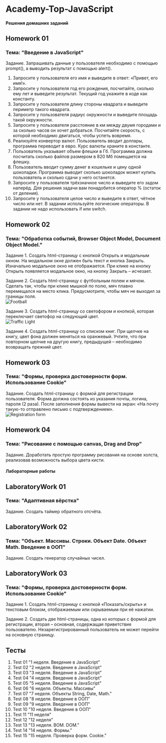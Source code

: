# Academy-Top-JavaScript

#### Решения домашних заданий

## Homework 01

### Тема: "Введение в JavaScript"

Задание. Запрашивать данные у пользователя необходимо с помощью prompt(), а выводить результат с помощью alert().
1. Запросите у пользователя его имя и выведите в ответ: «Привет, его имя!».
2. Запросите у пользователя год его рождения, посчитайте, сколько ему лет и выведите результат. Текущий год укажите в коде как константу.
3. Запросите у пользователя длину стороны квадрата и выведите периметр такого квадрата.
4. Запросите у пользователя радиус окружности и выведите площадь такой окружности.
5. Запросите у пользователя расстояние в км между двумя городами и за сколько часов он хочет добраться. Посчитайте скорость, с которой необходимо двигаться, чтобы успеть вовремя.
6. Реализуйте конвертор валют. Пользователь вводит доллары, программа переводит в евро. Курс валюты храните в константе.
7. Пользователь указывает объем флешки в Гб. Программа должна посчитать сколько файлов размером в 820 Мб помещается на флешку.
8. Пользователь вводит сумму денег в кошельке и цену одной шоколадки. Программа выводит сколько шоколадок может купить пользователь и сколько сдачи у него останется.
9. Запросите у пользователя трёхзначное число и выведите его задом наперёд. Для решения задачи вам понадобится оператор % (остаток от деления).
10. Запросите у пользователя целое число и выведите в ответ, чётное число или нет. В задании используйте логические операторы. В задании не надо использовать if или switch.

## Homework 02

### Тема: "Обработка событий, Browser Object Model, Document Object Model."

Задание 1. Создать html-страницу с кнопкой Открыть и модальным окном. На модальном окне должен быть текст и кнопка Закрыть. Изначально модальное окно не отображается. При клике на кнопку Открыть появляется модальное окно, на кнопку Закрыть – исчезает.

Задание 2. Создать html-страницу с футбольным полем и мячом. Сделать так, чтобы при клике мышкой по полю, мяч плавно перемещался на место клика. Предусмотрите, чтобы мяч не выходил за границы поля.    
![Football](https://github.com/KstNik/Academy-Top-JavaScript/assets/117995964/216387b9-f3b9-4fec-bf4a-3a705a43d8b3)

Задание 3. Создать html-страницу со светофором и кнопкой, которая переключает светофор на следующий цвет.    
![Traffic Light](https://github.com/KstNik/Academy-Top-JavaScript/assets/117995964/54abf259-1bbc-438c-b247-d1b0c9f63891)

Задание 4. Создать html-страницу со списком книг. При щелчке на книгу, цвет фона должен меняться на оранжевый. Учтите, что при повторном щелчке на другую книгу, предыдущей – необходимо возвращать прежний цвет.

## Homework 03

### Тема: "Формы, проверка достоверности форм. Использование Cookie"

Задание. Создать html-страницу с формой для регистрации пользователя. Форма должна состоять из указания почты, логина, пароля (2 раза). После заполнения формы вывести на экран: «На почту такую-то отправлено письмо с подтверждением».    
![Registration form](https://github.com/KstNik/Academy-Top-JavaScript/assets/117995964/a76e5122-4aa8-4ce3-86b3-45392dd7c60d)

## Homework 04

### Тема: "Рисование с помощью canvas, Drag and Drop"

Задание. Доработать простую программу рисования на основе холста, реализовав возможность выбора цвета кисти.

#### Лабораторные работы

## LaboratoryWork 01

### Тема: "Адаптивная вёрстка"

Задание. Создать таймер обратного отсчёта.

## LaboratoryWork 02

### Тема: "Объект. Массивы. Строки. Объект Date. Объект Math. Введение в ООП"

Задание. Создать генератор случайных чисел.

## LaboratoryWork 03

### Тема: "Формы, проверка достоверности форм. Использование Cookie"

Задание 1. Создать html-страницу с кнопкой «Показать/скрыть» и текстовым блоком, отображаемым или скрываемым при её нажатии.

Задание 2. Создать две html-страницы, одна из которых с формой для регистрации, вторая – основная, содержащая приветствие пользователю. Незарегистрированный пользователь не может перейти на основную страницу.

## Тесты

1. Test 01 "1 неделя. Введение в JavaScript"
2. Test 02 "2 неделя. Введение в JavaScript"
3. Test 03 "3 неделя. Введение в JavaScript"
4. Test 04 "4 неделя. Введение в JavaScript"
5. Test 05 "5 неделя. Введение в JavaScript"
6. Test 06 "6 неделя. Объекты. Массивы"
7. Test 07 "7 неделя. Объекты String, Date, Math."
8. Test 08 "8 неделя. Введение в ООП"
9. Test 09 "9 неделя. Введение в ООП"
10. Test 10 "10 неделя. Введение в ООП"
11. Test 11 "11 неделя"
12. Test 12 "12 неделя"
13. Test 13 "13 неделя. BOM. DOM."
14. Test 14 "14 неделя. Формы."
15. Test 15 "15 неделя. Проверка форм. Cookie."

